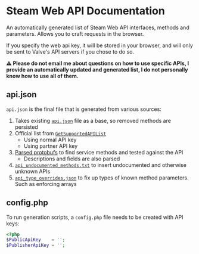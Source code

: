 # Steam Web API Documentation

An automatically generated list of Steam Web API interfaces, methods and parameters. Allows you to craft requests in the browser.

If you specify the web api key, it will be stored in your browser, and will only be sent to Valve's API servers if you chose to do so.

**⚠ Please do not email me about questions on how to use specific APIs,
I provide an automatically updated and generated list, I do not personally know how to use all of them.**

## api.json

`api.json` is the final file that is generated from various sources:

1. Takes existing [`api.json`](api.json) file as a base, so removed methods are persisted
2. Official list from [`GetSupportedAPIList`](https://steamapi.xpaw.me/#ISteamWebAPIUtil/GetSupportedAPIList)
   - Using normal API key
   - Using partner API key
3. [Parsed protobufs](https://github.com/SteamDatabase/Protobufs) to find service methods and tested against the API
   - Descriptions and fields are also parsed
4. [`api_undocumented_methods.txt`](api_undocumented_methods.txt) to insert undocumented and otherwise unknown APIs
5. [`api_type_overrides.json`](api_type_overrides.json) to fix up types of known method parameters. Such as enforcing arrays

## config.php

To run generation scripts, a `config.php` file needs to be created with API keys:

```php
<?php
$PublicApiKey    = '';
$PublisherApiKey = '';
```
